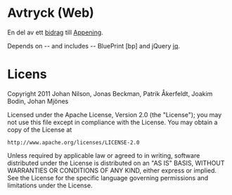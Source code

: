 Avtryck (Web)
=============

En del av ett [bidrag][aandroid] till [Appening][appening].

Depends on -- and includes -- BluePrint [bp] and jQuery [jq].

[appening]: http://www.appening.se
[bq]: http://http://www.blueprintcss.org/
[jq]: http://www.jquery.com
[aandroid]: https://github.com/nollbit/Avtryck

Licens
======
Copyright 2011 Johan Nilson, Jonas Beckman, Patrik Åkerfeldt, Joakim Bodin, Johan Mjönes

Licensed under the Apache License, Version 2.0 (the "License");
you may not use this file except in compliance with the License.
You may obtain a copy of the License at

    http://www.apache.org/licenses/LICENSE-2.0

Unless required by applicable law or agreed to in writing, software
distributed under the License is distributed on an "AS IS" BASIS,
WITHOUT WARRANTIES OR CONDITIONS OF ANY KIND, either express or implied.
See the License for the specific language governing permissions and
limitations under the License.